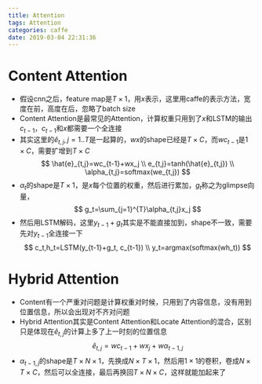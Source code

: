 ```yaml
---
title: Attention
tags: Attention
categories: caffe
date: 2019-03-04 22:31:36
---
```


# Content Attention
- 假设cnn之后，feature map是$T\times1$，用$x$表示，这里用caffe的表示方法，宽度在前，高度在后，忽略了batch size
- Content Attention是最常见的Attention，计算权重只用到了$x$和LSTM的输出$c_{t-1}$，$c_{t-1}$和$x$都需要一个全连接
- 其实这里的$\hat{e}_{t,j},  j=1..T$是一起算的，$wx$的shape已经是$T\times C$，而$wc_{t-1}$是$1\times C$，需要扩增到$T\times C$
$$
\hat{e}_{t,j}=wc_{t-1}+wx_j \\
e_{t,j}=tanh(\hat{e}_{t,j}) \\
\alpha_{t,j}=softmax(we_{t,j})
$$
- $\alpha_t$的shape是$T\times1$，是$x$每个位置的权重，然后进行累加，$g_t$称之为glimpse向量，
$$
g_t=\sum_{j=1}^{T}\alpha_{t,j}x_j
$$
- 然后用LSTM解码，这里$y_{t-1}+g_t$其实是不能直接加到，shape不一致，需要先对$y_{t-1}$全连接一下
$$
c_t,h_t=LSTM(y_{t-1}+g_t, c_{t-1}) \\
y_t=argmax(softmax(wh_t))
$$

# Hybrid Attention
- Content有一个严重对问题是计算权重对时候，只用到了内容信息，没有用到位置信息，所以会出现对不齐对问题
- Hybrid Attention其实是Content Attention和Locate Attention的混合，区别只是体现在$\hat{e}_{t,j}$的计算上多了上一时刻的位置信息
$$
\hat{e}_{t,j}=wc_{t-1}+wx_j+w\alpha_{t-1,j}
$$
- $\alpha_{t-1,j}$的shape是$T\times N\times1$，先换成$N\times T\times1$，然后用$1\times1$的卷积，卷成$N\times T\times C$，然后可以全连接，最后再换回$T\times N\times C$，这样就能加起来了
